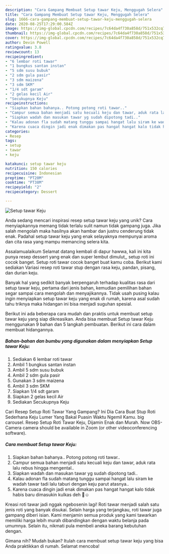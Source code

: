 ```yaml
---
description: "Cara Gampang Membuat Setup tawar Keju, Menggugah Selera"
title: "Cara Gampang Membuat Setup tawar Keju, Menggugah Selera"
slug: 1666-cara-gampang-membuat-setup-tawar-keju-menggugah-selera
date: 2020-08-25T17:29:00.584Z
image: https://img-global.cpcdn.com/recipes/7c64da4f730a858d/751x532cq70/setup-tawar-keju-foto-resep-utama.jpg
thumbnail: https://img-global.cpcdn.com/recipes/7c64da4f730a858d/751x532cq70/setup-tawar-keju-foto-resep-utama.jpg
cover: https://img-global.cpcdn.com/recipes/7c64da4f730a858d/751x532cq70/setup-tawar-keju-foto-resep-utama.jpg
author: Devin Powell
ratingvalue: 3.8
reviewcount: 13
recipeingredient:
- "6 lembar roti tawar"
- "1 bungkus santan instan"
- "5 sdm susu bubuk"
- "2 sdm gula pasir"
- "3 sdm maizena"
- "3 sdm SKM"
- "1/4 sdt garam"
- "2 gelas kecil Air"
- "Secukupnya Keju"
recipeinstructions:
- "Siapkan bahan bahanya.. Potong potong roti tawar.."
- "Campur semua bahan menjadi satu kecuali keju dan tawar, aduk rata lalu rebus hingga mengental.."
- "Siapkan wadah dan masukan tawar yg sudah dipotong tadi.."
- "Kalau adonan fla sudah matang tunggu sampai hangat lalu siram ke wadah tawar tadi lalu taburi dengan keju parut atasnya.."
- "Karena cuaca dingin jadi enak dimakan pas hangat hangat kalo tidak habis baru dimasukin kulkas deh 🤭☺"
categories:
- Resep
tags:
- setup
- tawar
- keju

katakunci: setup tawar keju 
nutrition: 150 calories
recipecuisine: Indonesian
preptime: "PT20M"
cooktime: "PT38M"
recipeyield: "2"
recipecategory: Dessert

---
```



![Setup tawar Keju](https://img-global.cpcdn.com/recipes/7c64da4f730a858d/751x532cq70/setup-tawar-keju-foto-resep-utama.jpg)

Anda sedang mencari inspirasi resep setup tawar keju yang unik? Cara menyiapkannya memang tidak terlalu sulit namun tidak gampang juga. Jika salah mengolah maka hasilnya akan hambar dan justru cenderung tidak enak. Padahal setup tawar keju yang enak selayaknya mempunyai aroma dan cita rasa yang mampu memancing selera kita.

Assalamualaikum Selamat datang kembali di dapur hawwa, kali ini kita punya resep dessert yang enak dan super lembut dimulut,, setup roti ini cocok banget. Setup roti tawar cocok banget buat kamu coba. Berikut kami sediakan Variasi resep roti tawar stup dengan rasa keju, pandan, pisang, dan durian keju.

Banyak hal yang sedikit banyak berpengaruh terhadap kualitas rasa dari setup tawar keju, pertama dari jenis bahan, kemudian pemilihan bahan segar sampai cara mengolah dan menyajikannya. Tidak usah pusing kalau ingin menyiapkan setup tawar keju yang enak di rumah, karena asal sudah tahu triknya maka hidangan ini bisa menjadi suguhan spesial.


Berikut ini ada beberapa cara mudah dan praktis untuk membuat setup tawar keju yang siap dikreasikan. Anda bisa membuat Setup tawar Keju menggunakan 9 bahan dan 5 langkah pembuatan. Berikut ini cara dalam membuat hidangannya.

<!--inarticleads1-->

##### Bahan-bahan dan bumbu yang digunakan dalam menyiapkan Setup tawar Keju:

1. Sediakan 6 lembar roti tawar
1. Ambil 1 bungkus santan instan
1. Ambil 5 sdm susu bubuk
1. Ambil 2 sdm gula pasir
1. Gunakan 3 sdm maizena
1. Ambil 3 sdm SKM
1. Siapkan 1/4 sdt garam
1. Siapkan 2 gelas kecil Air
1. Sediakan Secukupnya Keju


Cari Resep Setup Roti Tawar Yang Gampang? Ini Dia Cara Buat Stup Roti Sederhana Keju Lumer Yang Bakal Puasin Waktu Ngemil Kamu. big carousel. Resep Setup Roti Tawar Keju, Dijamin Enak dan Murah. Now OBS-Camera camera should be available in Zoom (or other videoconferencing software). 

<!--inarticleads2-->

##### Cara membuat Setup tawar Keju:

1. Siapkan bahan bahanya.. Potong potong roti tawar..
1. Campur semua bahan menjadi satu kecuali keju dan tawar, aduk rata lalu rebus hingga mengental..
1. Siapkan wadah dan masukan tawar yg sudah dipotong tadi..
1. Kalau adonan fla sudah matang tunggu sampai hangat lalu siram ke wadah tawar tadi lalu taburi dengan keju parut atasnya..
1. Karena cuaca dingin jadi enak dimakan pas hangat hangat kalo tidak habis baru dimasukin kulkas deh 🤭☺


Kreasi roti tawar jadi nggak ngebosenin lagi! Roti tawar menjadi salah satu jenis roti yang banyak disukai. Selain harga yang terjangkau, roti tawar juga gampang diberi isian. Kami menjamin semua produk yang kami tawarkan memiliki harga lebih murah dibandingkan dengan waktu belanja pada umumnya. Selain itu, nikmati pula membeli aneka barang kebutuhan dengan. 

Gimana nih? Mudah bukan? Itulah cara membuat setup tawar keju yang bisa Anda praktikkan di rumah. Selamat mencoba!

